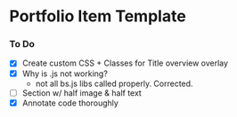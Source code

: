 # Portfolio Item Template

### To Do
- [x] Create custom CSS + Classes for Title overview overlay
- [x] Why is .js not working?
    - not all bs.js libs called properly. Corrected.
- [ ] Section w/ half image & half text
- [x] Annotate code thoroughly
